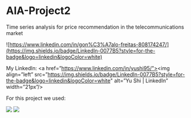# AIA-Project2
Time series analysis for price recommendation in the telecommunications market

![https://www.linkedin.com/in/gon%C3%A7alo-freitas-808174247/](https://img.shields.io/badge/LinkedIn-0077B5?style=for-the-badge&logo=linkedin&logoColor=white)

My LinkedIn:
<a href=”https://www.linkedin.com/in/yushi95/"><img align=”left” src=”https://img.shields.io/badge/LinkedIn-0077B5?style=for-the-badge&logo=linkedin&logoColor=white" alt=”Yu Shi | LinkedIn” width=”21px”/></a>


For this project we used:

![](https://img.shields.io/badge/Visual_Studio_Code-0078D4?style=for-the-badge&logo=visual%20studio%20code&logoColor=white)
![](https://img.shields.io/badge/Made%20with-Jupyter-orange?style=for-the-badge&logo=Jupyter)
